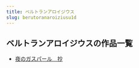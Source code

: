 ```yaml
---
title: ベルトランアロイジウス
slug: berutoranaroiziusu1d
---
```


## ベルトランアロイジウスの作品一覧

- [夜のガスパール　抄](yenogasuparucha-230)
